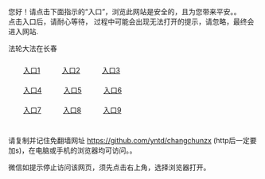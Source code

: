 您好！请点击下面指示的“入口”，浏览此网站是安全的，且为您带来平安。。 <br/>
点击入口后，请耐心等待， 过程中可能会出现无法打开的提示，请忽略，最终会进入网站. </br>

法轮大法在长春<br/>
<div style="padding:10px"><a style="margin:20px" target="_blank" href="http://d1v1w5bro8iury.cloudfront.net/zytas?aozfv" id="ccLink1" rel="nofollow">入口1</a> <a target="_blank" style="margin:20px" href="http://d3eapgnk6kq9pk.cloudfront.net/zytas?oqjca" id="ccLink2" rel="nofollow">入口2</a> <a style="margin:20px" target="_blank" href="http://d1qfcigikhs158.cloudfront.net/zytas?vevshr" id="ccLink3" rel="nofollow">入口3</a></div>

<div style="padding:10px" ><a style="margin:20px" target="_blank" href="http://d1v1w5bro8iury.cloudfront.net/zytas?aozfv" id="ccLink4" rel="nofollow">入口4</a> <a style="margin:20px" href="http://d3eapgnk6kq9pk.cloudfront.net/zytas?oqjca" target="_blank" id="ccLink5" rel="nofollow">入口5</a> <a style="margin:20px" href="http://d1qfcigikhs158.cloudfront.net/zytas?vevshr" target="_blank" id="ccLink6" rel="nofollow">入口6</a></div>

<div style="padding:10px"><a style="margin:20px" target="_blank" href="http://d1v1w5bro8iury.cloudfront.net/zytas?aozfv" id="ccLink7" rel="nofollow">入口7</a> <a style="margin:20px" href="http://d3eapgnk6kq9pk.cloudfront.net/zytas?oqjca" target="_blank" id="ccLink8" rel="nofollow">入口8</a> <a style="margin:20px" target="_blank" href="http://d1qfcigikhs158.cloudfront.net/zytas?vevshr" id="ccLink9" rel="nofollow">入口9</a></div>

<br/>



请复制并记住免翻墙网址 https://github.com/yntd/changchunzx (http后一定要加s)，在电脑或手机的浏览器均可访问。。<br/>

微信如提示停止访问该网页，须先点击右上角，选择浏览器打开。
